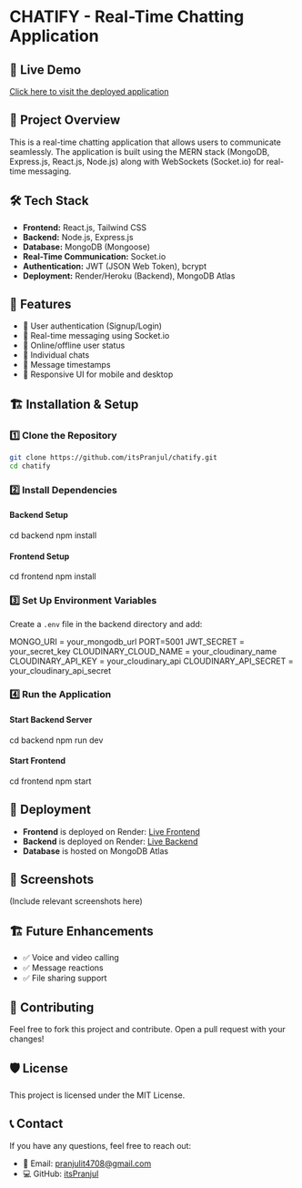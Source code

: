 # CHATIFY - Real-Time Chatting Application

## 🚀 Live Demo
[Click here to visit the deployed application](https://chatify-u02i.onrender.com/)

## 📌 Project Overview
This is a real-time chatting application that allows users to communicate seamlessly. The application is built using the MERN stack (MongoDB, Express.js, React.js, Node.js) along with WebSockets (Socket.io) for real-time messaging.

## 🛠️ Tech Stack
- **Frontend:** React.js, Tailwind CSS
- **Backend:** Node.js, Express.js
- **Database:** MongoDB (Mongoose)
- **Real-Time Communication:** Socket.io
- **Authentication:** JWT (JSON Web Token), bcrypt
- **Deployment:** Render/Heroku (Backend), MongoDB Atlas

## 🎯 Features
- 🔹 User authentication (Signup/Login)
- 🔹 Real-time messaging using Socket.io
- 🔹 Online/offline user status
- 🔹 Individual chats
- 🔹 Message timestamps
- 🔹 Responsive UI for mobile and desktop

## 🏗️ Installation & Setup
### 1️⃣ Clone the Repository
```sh
git clone https://github.com/itsPranjul/chatify.git
cd chatify
```
### 2️⃣ Install Dependencies
#### Backend Setup

cd backend
npm install

#### Frontend Setup

cd frontend
npm install

### 3️⃣ Set Up Environment Variables
Create a `.env` file in the backend directory and add:

MONGO_URI = your_mongodb_url
PORT=5001
JWT_SECRET = your_secret_key
CLOUDINARY_CLOUD_NAME = your_cloudinary_name
CLOUDINARY_API_KEY = your_cloudinary_api
CLOUDINARY_API_SECRET = your_cloudinary_api_secret


### 4️⃣ Run the Application
#### Start Backend Server
cd backend
npm run dev

#### Start Frontend
cd frontend
npm start

## 🚀 Deployment
- **Frontend** is deployed on Render: [Live Frontend](#)
- **Backend** is deployed on Render: [Live Backend](#)
- **Database** is hosted on MongoDB Atlas

## 📸 Screenshots
(Include relevant screenshots here)

## 🏗️ Future Enhancements
- ✅ Voice and video calling
- ✅ Message reactions
- ✅ File sharing support

## 📝 Contributing
Feel free to fork this project and contribute. Open a pull request with your changes!

## 🛡️ License
This project is licensed under the MIT License.

## 📞 Contact
If you have any questions, feel free to reach out:
- 📧 Email: pranjulit4708@gmail.com
- 💻 GitHub: [itsPranjul](https://github.com/itsPranjul)

